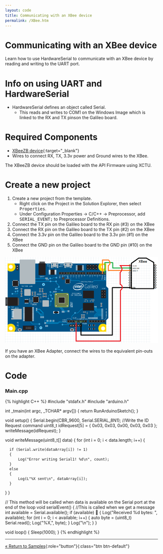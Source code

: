 ```yaml
---
layout: code
title: Communicating with an XBee device
permalink: /XBee.htm
---
```


# Communicating with an XBee device
Learn how to use HardwareSerial to communicate with an XBee device by reading and writing to the UART port.

# Info on using UART and HardwareSerial

* HardwareSerial defines an object called Serial.
    * This reads and writes to COM1 on the Windows Image which is linked to the RX and TX pinson the Galileo board.<br/>

# Required Components
* [XBeeZB device](http://www.digi.com/products/wireless-wired-embedded-solutions/zigbee-rf-modules/zigbee-mesh-module/xbee-zb-module){:target="_blank"}
* Wires to connect RX, TX, 3.3v power and Ground wires to the XBee.

The XBeeZB device should be loaded with the API Firmware using XCTU.

# Create a new project

1. Create a new project from the template.
    * Right click on the Project in the Solution Explorer, then select <kbd>Properties</kbd>.
    * Under Configuration Properties -> C/C++ -> Preprocessor, add <kbd>SERIAL_EVENT;</kbd> to Preprocessor Definitions.
1. Connect the TX pin on the Galileo board to the RX pin (#3) on the XBee
1. Connect the RX pin on the Galileo board to the TX pin (#2) on the XBee
1. Connect the 3.3v pin on the Galileo board to the 3.3v pin (#1) on the XBee
1. Connect the GND pin on the Galileo board to the GND pin (#10) on the XBee

<img src="images/XbeeGalileoWiring.png">

If you have an XBee Adapter, connect the wires to the equivalent pin-outs on the adapter.

# Code

### Main.cpp
{% highlight C++ %}
#include "stdafx.h"
#include "arduino.h"

int _tmain(int argc, _TCHAR* argv[])
{
    return RunArduinoSketch();
}

void setup()
{
    Serial.begin(CBR_9600, Serial.SERIAL_8N1);
    //Write the ID Request command
    uint8_t idRequest[5] = { 0x03, 0x03, 0x00, 0x03, 0x03 };
    writeMessage(idRequest);
}

void writeMessage(uint8_t[] data)
{
   for (int i = 0; i < data.length; i++)
   {
   
      if (Serial.write(dataArray[i]) != 1) 
      { 
          Log("Error writing Serial1! %d\n", count); 
      } 
      else
      {
          Log(L"%X sent\n", dataArray[i]);
      }
   }
}

// This method will be called when data is available on the Serial port at the end of the loop
void serialEvent()
{
   //This is called when we get a message
   int available = Serial.available(); 
   if (available) 
 { 
      Log("Received %d bytes: ", available); 
      for (int i = 0; i < available; i++) 
      { 
          auto byte = (uint8_t) Serial.read(); 
          Log("%X,", byte); 
      } 
      Log("\n"); 
   }
}

void loop()
{
    Sleep(1000);
}
{% endhighlight %}

---

[&laquo; Return to Samples](SampleApps.htm){:role="button"}{:class="btn btn-default"}

